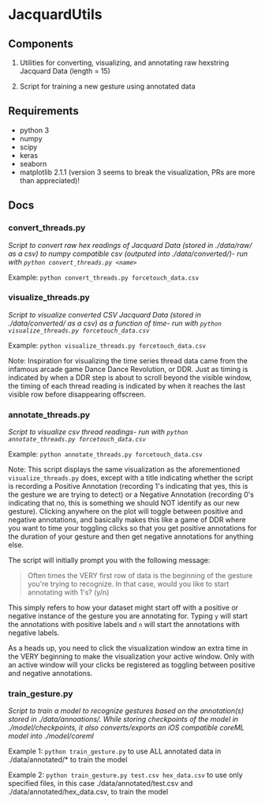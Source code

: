 # JacquardUtils

## Components

1. Utilities for converting, visualizing, and annotating raw hexstring Jacquard Data (length = 15)

2. Script for training a new gesture using annotated data

## Requirements
* python 3
* numpy
* scipy
* keras
* seaborn
* matplotlib 2.1.1 (version 3 seems to break the visualization, PRs are more than appreciated)!

## Docs

### convert_threads.py
*Script to convert raw hex readings of Jacquard Data (stored in ./data/raw/<name> as a csv) to numpy compatible csv (outputed into ./data/converted/<name>)- run with `python convert_threads.py <name>`*

Example: `python convert_threads.py forcetouch_data.csv`

### visualize_threads.py
*Script to visualize converted CSV Jacquard Data (stored in ./data/converted/<name> as a csv) as a function of time- run with `python visualize_threads.py forcetouch_data.csv`*

Example: `python visualize_threads.py forcetouch_data.csv`

Note: Inspiration for visualizing the time series thread data came from the infamous arcade game Dance Dance Revolution, or DDR. Just as timing is indicated by when a DDR step is about to scroll beyond the visible window, the timing of each thread reading is indicated by when it reaches the last visible row before disappearing offscreen.

### annotate_threads.py
*Script to visualize csv thread readings- run with `python annotate_threads.py forcetouch_data.csv`*

Example: `python annotate_threads.py forcetouch_data.csv`

Note: This script displays the same visualization as the aforementioned `visualize_threads.py` does, except with a title indicating whether the script is recording a Positive Annotation (recording 1's indicating that yes, this is the gesture we are trying to detect) or a Negative Annotation (recording 0's indicating that no, this is something we should NOT identify as our new gesture). Clicking anywhere on the plot will toggle between positive and negative annotations, and basically makes this like a game of DDR where you want to time your toggling clicks so that you get positive annotations for the duration of your gesture and then get negative annotations for anything else.

The script will initially prompt you with the following message:
> Often times the VERY first row of data is the beginning of the gesture you're trying to recognize. In that case, would you like to start annotating with 1's? (y/n)

This simply refers to how your dataset might start off with a positive or negative instance of the gesture you are annotating for. Typing `y` will start the annotations with positive labels and `n` will start the annotations with negative labels.

As a heads up, you need to click the visualization window an extra time in the VERY beginning to make the visualization your active window. Only with an active window will your clicks be registered as toggling between positive and negative annotations.


### train_gesture.py
*Script to train a model to recognize gestures based on the annotation(s) stored in  ./data/annoations/. While storing checkpoints of the model in ./model/checkpoints, it also converts/exports an iOS compatible coreML model into ./model/coreml*

Example 1: `python train_gesture.py` to use ALL annotated data in ./data/annotated/* to train the model

Example 2: `python train_gesture.py test.csv hex_data.csv` to use only specified files, in this case ./data/annotated/test.csv and ./data/annotated/hex_data.csv, to train the model
